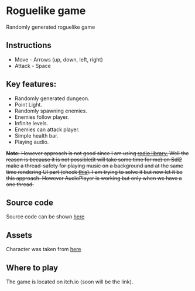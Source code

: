 # Roguelike game

Randomly generated roguelike game

## Instructions
* Move - Arrows (up, down, left, right)
* Attack - Space

## Key features:
* Randomly generated dungeon.
* Point Light.
* Randomly spawning enemies.
* Enemies follow player.
* Infinite levels.
* Enemies can attack player.
* Simple health bar.
* Playing audio. 

~~**Note:** However approach is not good since I am using [rodio library.](https://github.com/RustAudio/rodio) Well the reason is because it is not possible(it will take some time for me) on Sdl2 make a thread-safety for playing music on a background and at the same time rendering UI part (check [this](https://github.com/Rust-SDL2/rust-sdl2/issues/1063)). I am trying to solve it but now let it be this approach. However AudioPlayer is working but only when we have a one thread.~~

## Source code
Source code can be shown [here](/examples/roguelike/game_example.rs)

## Assets
Character was taken from [here](https://totuslotus.itch.io/characterpack)

## Where to play
The game is located on itch.io (soon will be the link).